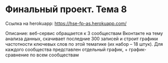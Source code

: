  # Финальный проект. Тема 8
 
 Ссылка на herokuapp: https://hse-fp-as.herokuapp.com/
 
 Описание: веб-сервис обращается к 3 сообществам Вконтакте на тему анализа данных, скачивает последние 300 записей и строит графики частотности ключевых слов по этой тематике (их набор – 18 штук). Для каждого сообщества представлен отдельный график, + график-сравнение по всем сообществам
